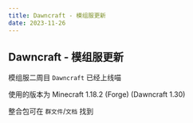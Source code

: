 ```yaml
---
title: Dawncraft - 模组服更新
date: 2023-11-26
---
```


## Dawncraft - 模组服更新

模组服二周目 ```Dawncraft``` 已经上线喵

使用的版本为 Minecraft 1.18.2 (Forge) (Dawncraft 1.30)

整合包可在 ```群文件```/```文档``` 找到
